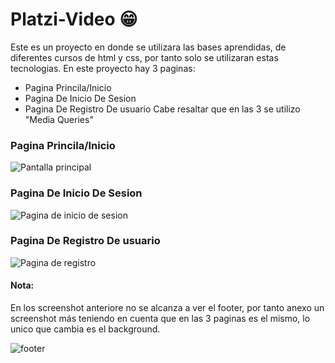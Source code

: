 # Platzi-Video 😁
Este es un proyecto en donde se utilizara las bases aprendidas, de diferentes cursos de html y css, por tanto solo se utilizaran estas tecnologias.
En este proyecto hay 3 paginas:
- Pagina Princila/Inicio
- Pagina De Inicio De Sesion
- Pagina De Registro De usuario
Cabe resaltar que en las 3 se utilizo "Media Queries"

### Pagina Princila/Inicio
![Pantalla principal](https://user-images.githubusercontent.com/68518858/103143276-cbc16580-46e0-11eb-89c6-ef5cfcda00e4.PNG)

### Pagina De Inicio De Sesion
![Pagina de inicio de sesion](https://user-images.githubusercontent.com/68518858/103143282-fb706d80-46e0-11eb-8ddf-c1a1b2ed9e39.PNG)

### Pagina De Registro De usuario
![Pagina de registro](https://user-images.githubusercontent.com/68518858/103143287-117e2e00-46e1-11eb-92b2-49ac65c7c00c.PNG)

#### Nota:
En los screenshot anteriore no se alcanza a ver el footer, por tanto anexo un screenshot más teniendo en cuenta que en las 3 paginas es el mismo, lo unico que cambia es el background.

![footer](https://user-images.githubusercontent.com/68518858/103143311-abde7180-46e1-11eb-8f69-749402c1031c.PNG)

